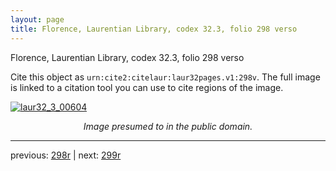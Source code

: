 ```yaml
---
layout: page
title: Florence, Laurentian Library, codex 32.3, folio 298 verso
---
```


Florence, Laurentian Library, codex 32.3, folio 298 verso

Cite this object as `urn:cite2:citelaur:laur32pages.v1:298v`.  The full image is linked to a citation tool you can use to cite regions of the image.

[![laur32_3_00604](http://www.homermultitext.org/iipsrv?IIIF=/project/homer/pyramidal/deepzoom/citelaur/laur32imgs/v1/laur32_3_00604.tif/full/800,/0/default.jpg)](http://www.homermultitext.org/ict2/?urn=urn:cite2:citelaur:laur32imgs.v1:laur32_3_00604) 

<p style="text-align: center; font-style: italic;">Image presumed to in the public domain.</p>

---

previous: [298r](../298r/) | next: [299r](../299r/)
